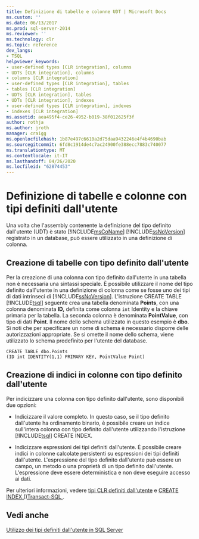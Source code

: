```yaml
---
title: Definizione di tabelle e colonne UDT | Microsoft Docs
ms.custom: ''
ms.date: 06/13/2017
ms.prod: sql-server-2014
ms.reviewer: ''
ms.technology: clr
ms.topic: reference
dev_langs:
- TSQL
helpviewer_keywords:
- user-defined types [CLR integration], columns
- UDTs [CLR integration], columns
- columns [CLR integration]
- user-defined types [CLR integration], tables
- tables [CLR integration]
- UDTs [CLR integration], tables
- UDTs [CLR integration], indexes
- user-defined types [CLR integration], indexes
- indexes [CLR integration]
ms.assetid: aea495f4-ce26-4952-b019-38f012625f3f
author: rothja
ms.author: jroth
manager: craigg
ms.openlocfilehash: 1b87e497c6610a2d75daa9432246e4f4b4690bab
ms.sourcegitcommit: 6fd8c1914de4c7ac24900fe388ecc7883c740077
ms.translationtype: MT
ms.contentlocale: it-IT
ms.lasthandoff: 04/26/2020
ms.locfileid: "62874453"
---
```

# <a name="defining-udt-tables-and-columns"></a>Definizione di tabelle e colonne con tipi definiti dall'utente
  Una volta che l'assembly contenente la definizione del tipo definito dall'utente (UDT) è stato [!INCLUDE[msCoName](../../includes/msconame-md.md)] [!INCLUDE[ssNoVersion](../../includes/ssnoversion-md.md)] registrato in un database, può essere utilizzato in una definizione di colonna.  
  
## <a name="creating-tables-with-udts"></a>Creazione di tabelle con tipo definito dall'utente  
 Per la creazione di una colonna con tipo definito dall'utente in una tabella non è necessaria una sintassi speciale. È possibile utilizzare il nome del tipo definito dall'utente in una definizione di colonna come se fosse uno dei tipi di dati intrinseci di [!INCLUDE[ssNoVersion](../../includes/ssnoversion-md.md)]. L'istruzione CREATE TABLE [!INCLUDE[tsql](../../includes/tsql-md.md)] seguente crea una tabella denominata **Points**, con una colonna denominata **ID,** definita come colonna `int` Identity e la chiave primaria per la tabella. La seconda colonna è denominata **PointValue**, con tipo di dati **Point**. Il nome dello schema utilizzato in questo esempio è **dbo**. Si noti che per specificare un nome di schema è necessario disporre delle autorizzazioni appropriate. Se si omette il nome dello schema, viene utilizzato lo schema predefinito per l'utente del database.  
  
```  
CREATE TABLE dbo.Points   
(ID int IDENTITY(1,1) PRIMARY KEY, PointValue Point)  
```  
  
## <a name="creating-indexes-on-udt-columns"></a>Creazione di indici in colonne con tipo definito dall'utente  
 Per indicizzare una colonna con tipo definito dall'utente, sono disponibili due opzioni:  
  
-   Indicizzare il valore completo. In questo caso, se il tipo definito dall'utente ha ordinamento binario, è possibile creare un indice sull'intera colonna con tipo definito dall'utente utilizzando l'istruzione [!INCLUDE[tsql](../../includes/tsql-md.md)] CREATE INDEX.  
  
-   Indicizzare espressioni dei tipi definiti dall'utente. È possibile creare indici in colonne calcolate persistenti su espressioni dei tipi definiti dall'utente. L'espressione del tipo definito dall'utente può essere un campo, un metodo o una proprietà di un tipo definito dall'utente. L'espressione deve essere deterministica e non deve eseguire accesso ai dati.  
  
 Per ulteriori informazioni, vedere [tipi CLR definiti dall'utente](clr-user-defined-types.md) e [CREATE INDEX &#40;&#41;Transact-SQL ](/sql/t-sql/statements/create-index-transact-sql).  
  
## <a name="see-also"></a>Vedi anche  
 [Utilizzo dei tipi definiti dall'utente in SQL Server](working-with-user-defined-types-in-sql-server.md)  
  
  
